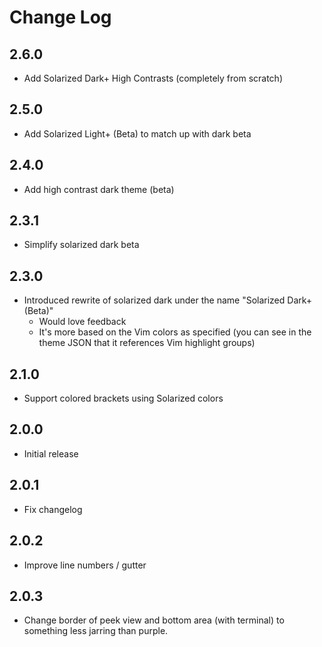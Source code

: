 # Change Log

## 2.6.0

- Add Solarized Dark+ High Contrasts (completely from scratch)

## 2.5.0

- Add Solarized Light+ (Beta) to match up with dark beta

## 2.4.0

- Add high contrast dark theme (beta)

## 2.3.1

- Simplify solarized dark beta

## 2.3.0

- Introduced rewrite of solarized dark under the name "Solarized Dark+ (Beta)"
  - Would love feedback
  - It's more based on the Vim colors as specified (you can see in the theme JSON that it references Vim highlight groups)

## 2.1.0

- Support colored brackets using Solarized colors

## 2.0.0

- Initial release

## 2.0.1

- Fix changelog

## 2.0.2

- Improve line numbers / gutter

## 2.0.3

- Change border of peek view and bottom area (with terminal) to something less jarring than purple.
